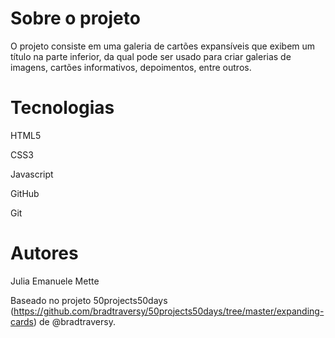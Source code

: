 # Sobre o projeto

O projeto consiste em uma galeria de cartões expansíveis que exibem um título na parte inferior, da qual pode ser usado para criar galerias de imagens, cartões informativos, depoimentos, entre outros.


# Tecnologias
HTML5

CSS3

Javascript

GitHub

Git

# Autores
Julia Emanuele Mette

Baseado no projeto 50projects50days (https://github.com/bradtraversy/50projects50days/tree/master/expanding-cards) de @bradtraversy.
